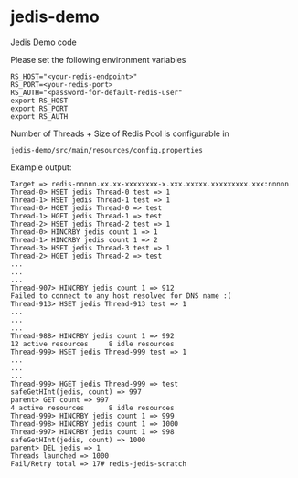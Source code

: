 # jedis-demo
Jedis Demo code

Please set the following environment variables

    RS_HOST="<your-redis-endpoint>"
    RS_PORT=<your-redis-port>
    RS_AUTH="<password-for-default-redis-user"
    export RS_HOST
    export RS_PORT
    export RS_AUTH

Number of Threads + Size of Redis Pool is configurable in 

`jedis-demo/src/main/resources/config.properties`

Example output:


    Target => redis-nnnnn.xx.xx-xxxxxxxx-x.xxx.xxxxx.xxxxxxxxx.xxx:nnnnn
    Thread-0> HSET jedis Thread-0 test => 1
    Thread-1> HSET jedis Thread-1 test => 1
    Thread-0> HGET jedis Thread-0 => test
    Thread-1> HGET jedis Thread-1 => test
    Thread-2> HSET jedis Thread-2 test => 1
    Thread-0> HINCRBY jedis count 1 => 1
    Thread-1> HINCRBY jedis count 1 => 2
    Thread-3> HSET jedis Thread-3 test => 1
    Thread-2> HGET jedis Thread-2 => test
    ...
    ...
    ...
    Thread-907> HINCRBY jedis count 1 => 912
    Failed to connect to any host resolved for DNS name :(
    Thread-913> HSET jedis Thread-913 test => 1
    ...
    ...
    ...
    Thread-988> HINCRBY jedis count 1 => 992
    12 active resources     8 idle resources
    Thread-999> HSET jedis Thread-999 test => 1
    ...
    ...
    ...
    Thread-999> HGET jedis Thread-999 => test
    safeGetHInt(jedis, count) => 997
    parent> GET count => 997
    4 active resources      8 idle resources
    Thread-999> HINCRBY jedis count 1 => 999
    Thread-998> HINCRBY jedis count 1 => 1000
    Thread-997> HINCRBY jedis count 1 => 998
    safeGetHInt(jedis, count) => 1000
    parent> DEL jedis => 1
    Threads launched => 1000
    Fail/Retry total => 17# redis-jedis-scratch

